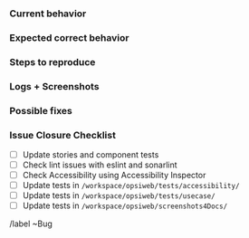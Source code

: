### Current behavior



### Expected correct behavior



### Steps to reproduce



### Logs + Screenshots



### Possible fixes



### Issue Closure Checklist

- [ ] Update stories and component tests
- [ ] Check lint issues with eslint and sonarlint
- [ ] Check Accessibility using Accessibility Inspector
- [ ] Update tests in `/workspace/opsiweb/tests/accessibility/`
- [ ] Update tests in `/workspace/opsiweb/tests/usecase/`
- [ ] Update tests in `/workspace/opsiweb/screenshots4Docs/`

/label ~Bug
